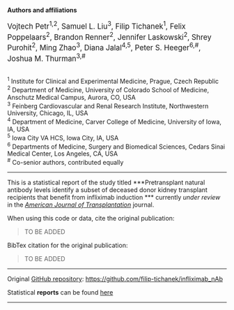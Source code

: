 **Authors and affiliations**

<div style="font-size: larger;">
Vojtech Petr<sup>1,2</sup>, Samuel L. Liu<sup>3</sup>, Filip Tichanek<sup>1</sup>, Felix Poppelaars<sup>2</sup>, Brandon Renner<sup>2</sup>, Jennifer Laskowski<sup>2</sup>, Shrey Purohit<sup>2</sup>, Ming Zhao<sup>3</sup>, Diana Jalal<sup>4,5</sup>, Peter S. Heeger<sup>6,#</sup>, Joshua M. Thurman<sup>3,#</sup>
</div>

<br>

<sup>1</sup> Institute for Clinical and Experimental Medicine, Prague, Czech Republic     
<sup>2</sup> Department of Medicine, University of Colorado School of Medicine, Anschutz Medical Campus, Aurora, CO, USA     
<sup>3</sup> Feinberg Cardiovascular and Renal Research Institute, Northwestern University, Chicago, IL, USA      
<sup>4</sup> Department of Medicine, Carver College of Medicine, University of Iowa, IA, USA     
<sup>5</sup> Iowa City VA HCS, Iowa City, IA, USA      
<sup>6</sup> Departments of Medicine, Surgery and Biomedical Sciences, Cedars Sinai Medical Center, Los Angeles, CA, USA      
<sup>#</sup> Co-senior authors, contributed equally

---------------------------------------------------------------------------------------------------

This is a statistical report of the study titled ***Pretransplant natural antibody levels identify a subset of deceased donor kidney transplant recipients that benefit from infliximab induction *** currently *under review* in the [*American Journal of Transplantation*](https://www.amjtransplant.org/) journal.

When using this code or data, cite the original publication:

> TO BE ADDED

BibTex citation for the original publication:

> TO BE ADDED

---------------------------------------------------------------------------------------------------

Original [GitHub repository](https://github.com/filip-tichanek/infliximab_nAb): https://github.com/filip-tichanek/infliximab_nAb

Statistical **reports** can be found [here](https://filip-tichanek.github.io/infliximab_nAb/)

----------------------------------------------------------------------------------------------------


